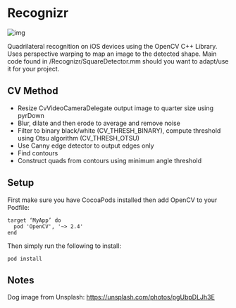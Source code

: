 # Recognizr

![img](https://ryanwebb.com/images/recognizr.jpg)

Quadrilateral recognition on iOS devices using the OpenCV C++ Library. Uses perspective warping to map an image to the detected shape. Main code found in /Recognizr/SquareDetector.mm should you want to adapt/use it for your project.

## CV Method
* Resize CvVideoCameraDelegate output image to quarter size using pyrDown
* Blur, dilate and then erode to average and remove noise
* Filter to binary black/white (CV_THRESH_BINARY), compute threshold using Otsu algorithm (CV_THRESH_OTSU)
* Use Canny edge detector to output edges only
* Find contours
* Construct quads from contours using minimum angle threshold

## Setup
First make sure you have CocoaPods installed then add OpenCV to your Podfile:
```
target ‘MyApp’ do
  pod 'OpenCV', '~> 2.4'
end
```
Then simply run the following to install:
```
pod install
```

## Notes
Dog image from Unsplash: https://unsplash.com/photos/pgUbpDLJh3E